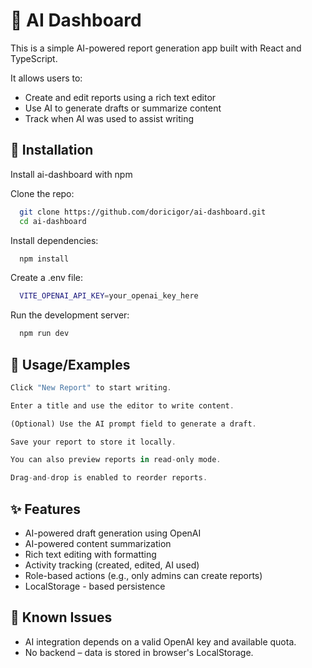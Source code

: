 # 🧠 AI Dashboard

This is a simple AI-powered report generation app built with React and TypeScript.

It allows users to:

- Create and edit reports using a rich text editor
- Use AI to generate drafts or summarize content
- Track when AI was used to assist writing

## 🚀 Installation

Install ai-dashboard with npm

Clone the repo:

```bash
  git clone https://github.com/doricigor/ai-dashboard.git
  cd ai-dashboard
```

Install dependencies:

```bash
  npm install
```

Create a .env file:

```bash
  VITE_OPENAI_API_KEY=your_openai_key_here
```

Run the development server:

```bash
  npm run dev
```

## 🔧 Usage/Examples

```javascript
Click "New Report" to start writing.

Enter a title and use the editor to write content.

(Optional) Use the AI prompt field to generate a draft.

Save your report to store it locally.

You can also preview reports in read-only mode.

Drag-and-drop is enabled to reorder reports.
```

## ✨ Features

- AI-powered draft generation using OpenAI
- AI-powered content summarization
- Rich text editing with formatting
- Activity tracking (created, edited, AI used)
- Role-based actions (e.g., only admins can create reports)
- LocalStorage - based persistence

## 🐞 Known Issues

- AI integration depends on a valid OpenAI key and available quota.
- No backend – data is stored in browser's LocalStorage.

